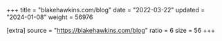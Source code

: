 +++
title = "blakehawkins.com/blog"
date = "2022-03-22"
updated = "2024-01-08"
weight = 56976

[extra]
source = "https://blakehawkins.com/blog"
ratio = 6
size = 56
+++
